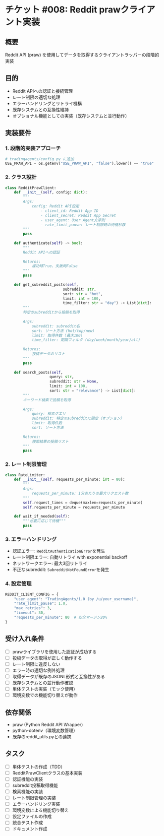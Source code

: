 # チケット #008: Reddit prawクライアント実装

## 概要
Reddit API (praw) を使用してデータを取得するクライアントラッパーの段階的実装

## 目的
- Reddit APIへの認証と接続管理
- レート制限の適切な処理
- エラーハンドリングとリトライ機構
- 既存システムとの互換性維持
- オプショナル機能としての実装（既存システムと並行動作）

## 実装要件

### 1. 段階的実装アプローチ
```python
# tradingagents/config.py に追加
USE_PRAW_API = os.getenv("USE_PRAW_API", "false").lower() == "true"
```

### 2. クラス設計
```python
class RedditPrawClient:
    def __init__(self, config: dict):
        """
        Args:
            config: Reddit API設定
                - client_id: Reddit App ID
                - client_secret: Reddit App Secret
                - user_agent: User Agent文字列
                - rate_limit_pause: レート制限時の待機秒数
        """
        pass
    
    def authenticate(self) -> bool:
        """
        Reddit APIへの認証
        
        Returns:
            成功時True、失敗時False
        """
        pass
    
    def get_subreddit_posts(self, 
                          subreddit: str,
                          sort: str = "hot",
                          limit: int = 100,
                          time_filter: str = "day") -> List[dict]:
        """
        特定のsubredditから投稿を取得
        
        Args:
            subreddit: subreddit名
            sort: ソート方法 (hot/top/new)
            limit: 取得件数 (最大100)
            time_filter: 期間フィルタ (day/week/month/year/all)
            
        Returns:
            投稿データのリスト
        """
        pass
    
    def search_posts(self,
                    query: str,
                    subreddit: str = None,
                    limit: int = 100,
                    sort: str = "relevance") -> List[dict]:
        """
        キーワード検索で投稿を取得
        
        Args:
            query: 検索クエリ
            subreddit: 特定のsubredditに限定（オプション）
            limit: 取得件数
            sort: ソート方法
            
        Returns:
            検索結果の投稿リスト
        """
        pass
```

### 2. レート制限管理
```python
class RateLimiter:
    def __init__(self, requests_per_minute: int = 80):
        """
        Args:
            requests_per_minute: 1分あたりの最大リクエスト数
        """
        self.request_times = deque(maxlen=requests_per_minute)
        self.requests_per_minute = requests_per_minute
        
    def wait_if_needed(self):
        """必要に応じて待機"""
        pass
```

### 3. エラーハンドリング
- 認証エラー: `RedditAuthenticationError`を発生
- レート制限エラー: 自動リトライ with exponential backoff
- ネットワークエラー: 最大3回リトライ
- 不正なsubreddit: `SubredditNotFoundError`を発生

### 4. 設定管理
```python
REDDIT_CLIENT_CONFIG = {
    "user_agent": "TradingAgents/1.0 (by /u/your_username)",
    "rate_limit_pause": 1.0,
    "max_retries": 3,
    "timeout": 30,
    "requests_per_minute": 80  # 安全マージン20%
}
```

## 受け入れ条件
- [ ] prawライブラリを使用した認証が成功する
- [ ] 投稿データの取得が正しく動作する
- [ ] レート制限に違反しない
- [ ] エラー時の適切な例外処理
- [ ] 取得データが既存のJSONL形式と互換性がある
- [ ] 既存システムとの並行動作確認
- [ ] 単体テストの実装（モック使用）
- [ ] 環境変数での機能切り替えが動作

## 依存関係
- praw (Python Reddit API Wrapper)
- python-dotenv（環境変数管理）
- 既存のreddit_utils.pyとの連携

## タスク
- [ ] 単体テストの作成（TDD）
- [ ] RedditPrawClientクラスの基本実装
- [ ] 認証機能の実装
- [ ] subreddit投稿取得機能
- [ ] 検索機能の実装
- [ ] レート制限管理の実装
- [ ] エラーハンドリング実装
- [ ] 環境変数による機能切り替え
- [ ] 設定ファイルの作成
- [ ] 統合テスト作成
- [ ] ドキュメント作成